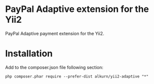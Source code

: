PayPal Adaptive extension for the Yii2
===========

PayPal Adaptive payment extension for the Yii2.

Installation
====

Add to the composer.json file following section:

```
php composer.phar require --prefer-dist alkurn/yii2-adaptive "*"
```
